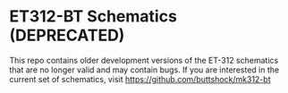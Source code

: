 # ET312-BT Schematics (DEPRECATED)

This repo contains older development versions of the ET-312 schematics
that are no longer valid and may contain bugs. If you are interested
in the current set of schematics, visit
https://github.com/buttshock/mk312-bt
